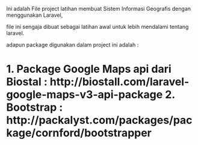 Ini adalah File project latihan membuat Sistem Informasi Geografis dengan menggunakan Laravel,
<p>file ini sengaja dibuat sebagai latihan awal untuk lebih mendalami tentang laravel.</p>
adapun package digunakan dalam project ini adalah :
<h1>
1. Package Google Maps api dari Biostal : http://biostall.com/laravel-google-maps-v3-api-package
2. Bootstrap : http://packalyst.com/packages/package/cornford/bootstrapper
</h1>
